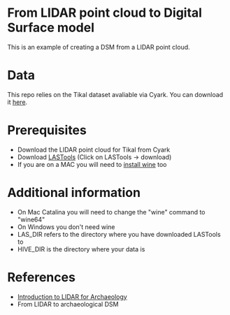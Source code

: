 # From LIDAR point cloud to Digital Surface model
This is an example of creating a DSM from a LIDAR point cloud.

# Data
This repo relies on the Tikal dataset avaliable via Cyark. You can download it [here](https://openheritage3d.org/project.php?id=708h-ss96).

# Prerequisites
- Download the LIDAR point cloud for Tikal from Cyark
- Download [LASTools](https://rapidlasso.com/lastools/) (Click on LASTools -> download)
- If you are on a MAC you will need to [install wine](https://www.winehq.org/) too

# Additional information
- On Mac Catalina you will need to change the "wine" command to "wine64"
- On Windows you don't need wine
- LAS_DIR refers to the directory where you have downloaded LASTools to
- HIVE_DIR is the directory where your data is

# References
- [Introduction to LIDAR for Archaeology](https://computationalarchaeology.wordpress.com/2020/10/04/intro-to-lidar-for-archaeology/)
- From LIDAR to archaeological DSM

